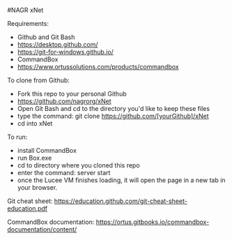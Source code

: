 #NAGR xNet

Requirements:
  - Github and Git Bash
  - https://desktop.github.com/
  - https://git-for-windows.github.io/
  - CommandBox
  - https://www.ortussolutions.com/products/commandbox

To clone from Github:
  - Fork this repo to your personal Github
  - https://github.com/nagrorg/xNet
  - Open Git Bash and cd to the directory you'd like to keep these files
  - type the command: git clone https://github.com/[yourGithub]/xNet
  - cd into xNet

To run:
  - install CommandBox
  - run Box.exe
  - cd to directory where you cloned this repo
  - enter the command: server start
  - once the Lucee VM finishes loading, it will open the page in a new tab in your browser.

Git cheat sheet:
https://education.github.com/git-cheat-sheet-education.pdf

CommandBox documentation:
https://ortus.gitbooks.io/commandbox-documentation/content/